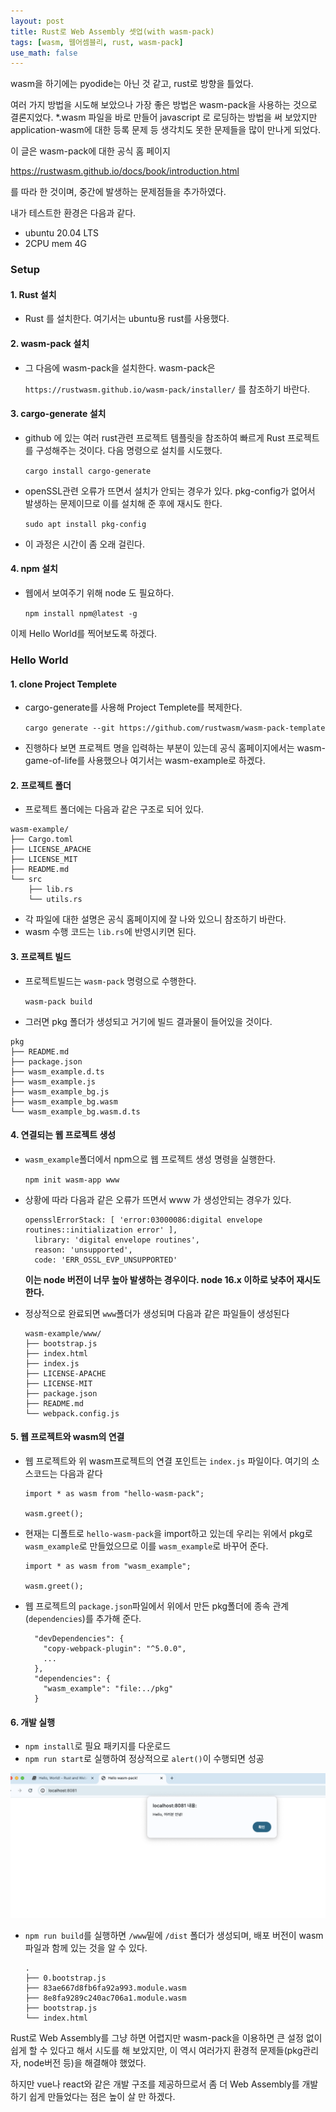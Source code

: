 ```yaml
---
layout: post
title: Rust로 Web Assembly 셋업(with wasm-pack)
tags: [wasm, 웹어셈블리, rust, wasm-pack]
use_math: false
---
```


wasm을 하기에는 pyodide는 아닌 것 같고, rust로 방향을 틀었다. 

여러 가지 방법을 시도해 보았으나 가장 좋은 방법은 wasm-pack을 사용하는 것으로 결론지었다.   *.wasm 파일을 바로 만들어 javascript 로 로딩하는 방법을 써 보았지만 application-wasm에 대한 등록 문제 등 생각치도 못한 문제들을 많이 만나게 되었다.  

이 글은 wasm-pack에 대한 공식 홈 페이지

https://rustwasm.github.io/docs/book/introduction.html

를 따라 한 것이며, 중간에 발생하는 문제점들을 추가하였다.



내가 테스트한 환경은 다음과 같다.

- ubuntu 20.04 LTS
- 2CPU  mem 4G

### Setup



#### 1.  Rust 설치 

- Rust 를 설치한다. 여기서는 ubuntu용 rust를 사용했다.

#### 2. wasm-pack 설치

* 그 다음에 wasm-pack을 설치한다. wasm-pack은 

  `https://rustwasm.github.io/wasm-pack/installer/` 를 참조하기 바란다.

#### 3. cargo-generate 설치

* github 에 있는 여러 rust관련 프로젝트 템플릿을 참조하여 빠르게 Rust 프로젝트를 구성해주는 것이다. 다음 명령으로 설치를 시도했다.

  `cargo install cargo-generate`

* openSSL관련 오류가 뜨면서 설치가 안되는 경우가 있다. pkg-config가 없어서 발생하는 문제이므로 이를 설치해 준 후에 재시도 한다. 

  `sudo apt install pkg-config`

* 이 과정은 시간이 좀 오래 걸린다. 

#### 4. npm 설치

* 웹에서 보여주기 위해 node 도 필요하다. 

  `npm install npm@latest -g`





이제 Hello World를 찍어보도록 하겠다. 



### Hello World

#### 1. clone Project Templete

* cargo-generate를 사용해 Project Templete를 복제한다. 

  `cargo generate --git https://github.com/rustwasm/wasm-pack-template`

* 진행하다 보면 프로젝트 명을 입력하는 부분이 있는데 공식 홈페이지에서는 wasm-game-of-life를 사용했으나 여기서는 wasm-example로 하겠다. 

#### 2. 프로젝트 폴더

* 프로젝트 폴더에는 다음과 같은 구조로 되어 있다. 

```
wasm-example/
├── Cargo.toml
├── LICENSE_APACHE
├── LICENSE_MIT
├── README.md
└── src
    ├── lib.rs
    └── utils.rs
```

* 각 파일에 대한 설명은 공식 홈페이지에 잘 나와 있으니 참조하기 바란다. 
* wasm 수행 코드는 `lib.rs`에 반영시키면 된다. 

#### 3. 프로젝트 빌드

* 프로젝트빌드는 `wasm-pack` 명령으로 수행한다. 

  `wasm-pack build`

* 그러면 pkg 폴더가 생성되고 거기에 빌드 결과물이 들어있을 것이다. 

```
pkg
├── README.md
├── package.json
├── wasm_example.d.ts
├── wasm_example.js
├── wasm_example_bg.js
├── wasm_example_bg.wasm
└── wasm_example_bg.wasm.d.ts
```

#### 4. 연결되는 웹 프로젝트 생성

* `wasm_example`폴더에서 npm으로 웹 프로젝트 생성 명령을 실행한다.

  `npm init wasm-app www`

* 상황에 따라 다음과 같은 오류가 뜨면서 www 가 생성안되는 경우가 있다.

  ```
  opensslErrorStack: [ 'error:03000086:digital envelope routines::initialization error' ],
    library: 'digital envelope routines',
    reason: 'unsupported',
    code: 'ERR_OSSL_EVP_UNSUPPORTED'
  ```

  **이는 node 버전이 너무 높아 발생하는 경우이다. node 16.x 이하로 낮추어 재시도 한다.** 

* 정상적으로 완료되면 `www`폴더가 생성되며 다음과 같은 파일들이 생성된다

  ```
  wasm-example/www/
  ├── bootstrap.js
  ├── index.html
  ├── index.js
  ├── LICENSE-APACHE
  ├── LICENSE-MIT
  ├── package.json
  ├── README.md
  └── webpack.config.js
  
  ```

#### 5. 웹 프로젝트와 wasm의 연결

* 웹 프로젝트와 위 wasm프로젝트의 연결 포인트는 `index.js` 파일이다. 여기의 소스코드는 다음과 같다

  ```
  import * as wasm from "hello-wasm-pack";
  
  wasm.greet();
  ```

* 현재는 디폴트로 `hello-wasm-pack`을 import하고 있는데 우리는 위에서 pkg로 `wasm_example`로 만들었으므로 이를 `wasm_example`로 바꾸어 준다. 

  ```
  import * as wasm from "wasm_example";
  
  wasm.greet();
  ```

* 웹 프로젝트의 `package.json`파일에서 위에서 만든 pkg폴더에 종속 관계(`dependencies`)를 추가해 준다. 

  ```
    "devDependencies": {
      "copy-webpack-plugin": "^5.0.0",
      ...
    },
    "dependencies": {
      "wasm_example": "file:../pkg"
    }
  ```



#### 6. 개발 실행 

* `npm install`로 필요 패키지를 다운로드
* `npm run start`로 실행하여 정상적으로 `alert()`이 수행되면 성공

![image-20231221124831961](https://raw.githubusercontent.com/cheuora/cheuora.github.io/master/_posts/2023/images/image-20231221124831961.png)

* `npm run build`를 실행하면 `/www`밑에 `/dist` 폴더가 생성되며, 배포 버전이 wasm파일과 함께 있는 것을 알 수 있다. 

  ```
  .
  ├── 0.bootstrap.js
  ├── 83ae667d8fb6fa92a993.module.wasm
  ├── 8e8fa9289c240ac706a1.module.wasm
  ├── bootstrap.js
  └── index.html
  ```



Rust로 Web Assembly를 그냥 하면 어렵지만 wasm-pack을 이용하면 큰 설정 없이 쉽게 할 수 있다고 해서 시도를 해 보았지만, 이 역시 여러가지 환경적 문제들(pkg관리자, node버전 등)을 해결해야 했었다. 

하지만 vue나 react와 같은 개발 구조를 제공하므로서 좀 더 Web Assembly를 개발하기 쉽게 만들었다는 점은 높이 살 만 하겠다. 



